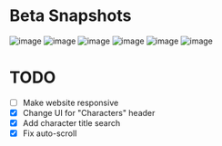 # Beta Snapshots
![image](https://github.com/user-attachments/assets/5f455399-f899-4957-bfc7-a6752a515a86)
![image](https://github.com/user-attachments/assets/f9510c0a-7ee3-45f5-83c0-5f8a7c3fc782)
![image](https://github.com/user-attachments/assets/4697cae8-38c6-4bdc-913e-920ac3b39fe8)
![image](https://github.com/user-attachments/assets/df557e25-aa7e-45a9-8409-03f8f34656d8)
![image](https://github.com/user-attachments/assets/eefe45f2-cb60-4a53-a871-ee8dc58462c3)
![image](https://github.com/user-attachments/assets/95e5a30a-6214-4f53-88dd-b06baafed816)

# TODO
- [ ] Make website responsive
- [X] Change UI for "Characters" header
- [X] Add character title search
- [X] Fix auto-scroll 

